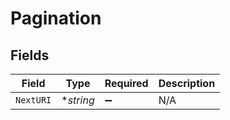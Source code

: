 # Pagination


## Fields

| Field              | Type               | Required           | Description        |
| ------------------ | ------------------ | ------------------ | ------------------ |
| `NextURI`          | **string*          | :heavy_minus_sign: | N/A                |